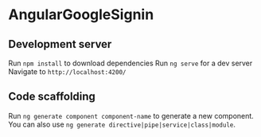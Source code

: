 # AngularGoogleSignin

## Development server
Run `npm install` to download dependencies
Run `ng serve` for a dev server
Navigate to `http://localhost:4200/`

## Code scaffolding

Run `ng generate component component-name` to generate a new component. You can also use `ng generate directive|pipe|service|class|module`.

